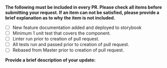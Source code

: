 **The following must be included in every PR. Please check all items before submitting your request.
If an item can not be satisfied, please provide a brief explanation as to why the item is not included.**

- [ ] New feature documentation added and deployed to storybook
- [ ] Minimum 1 unit test that covers the component.
- [ ] Linter run prior to creation of pull request.
- [ ] All tests run and passed prior to creation of pull request.
- [ ] Rebased from Master prior to creation of pull request.

**Provide a brief description of your update:**
